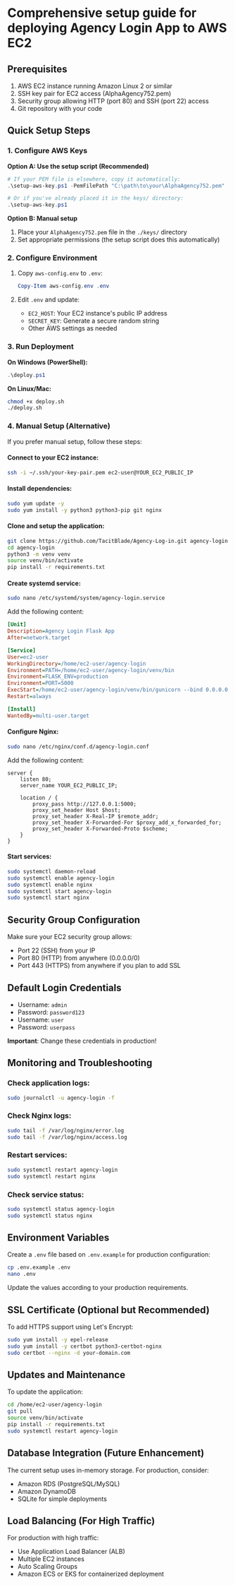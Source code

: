 # Comprehensive setup guide for deploying Agency Login App to AWS EC2

## Prerequisites

1. AWS EC2 instance running Amazon Linux 2 or similar
2. SSH key pair for EC2 access (AlphaAgency752.pem)
3. Security group allowing HTTP (port 80) and SSH (port 22) access
4. Git repository with your code

## Quick Setup Steps

### 1. Configure AWS Keys

**Option A: Use the setup script (Recommended)**
```powershell
# If your PEM file is elsewhere, copy it automatically:
.\setup-aws-key.ps1 -PemFilePath "C:\path\to\your\AlphaAgency752.pem"

# Or if you've already placed it in the keys/ directory:
.\setup-aws-key.ps1
```

**Option B: Manual setup**
1. Place your `AlphaAgency752.pem` file in the `./keys/` directory
2. Set appropriate permissions (the setup script does this automatically)

### 2. Configure Environment

1. Copy `aws-config.env` to `.env`:
   ```powershell
   Copy-Item aws-config.env .env
   ```

2. Edit `.env` and update:
   - `EC2_HOST`: Your EC2 instance's public IP address
   - `SECRET_KEY`: Generate a secure random string
   - Other AWS settings as needed

### 3. Run Deployment

**On Windows (PowerShell):**
```powershell
.\deploy.ps1
```

**On Linux/Mac:**
```bash
chmod +x deploy.sh
./deploy.sh
```

### 4. Manual Setup (Alternative)

If you prefer manual setup, follow these steps:

#### Connect to your EC2 instance:
```bash
ssh -i ~/.ssh/your-key-pair.pem ec2-user@YOUR_EC2_PUBLIC_IP
```

#### Install dependencies:
```bash
sudo yum update -y
sudo yum install -y python3 python3-pip git nginx
```

#### Clone and setup the application:
```bash
git clone https://github.com/TacitBlade/Agency-Log-in.git agency-login
cd agency-login
python3 -m venv venv
source venv/bin/activate
pip install -r requirements.txt
```

#### Create systemd service:
```bash
sudo nano /etc/systemd/system/agency-login.service
```

Add the following content:
```ini
[Unit]
Description=Agency Login Flask App
After=network.target

[Service]
User=ec2-user
WorkingDirectory=/home/ec2-user/agency-login
Environment=PATH=/home/ec2-user/agency-login/venv/bin
Environment=FLASK_ENV=production
Environment=PORT=5000
ExecStart=/home/ec2-user/agency-login/venv/bin/gunicorn --bind 0.0.0.0:5000 app:app
Restart=always

[Install]
WantedBy=multi-user.target
```

#### Configure Nginx:
```bash
sudo nano /etc/nginx/conf.d/agency-login.conf
```

Add the following content:
```nginx
server {
    listen 80;
    server_name YOUR_EC2_PUBLIC_IP;

    location / {
        proxy_pass http://127.0.0.1:5000;
        proxy_set_header Host $host;
        proxy_set_header X-Real-IP $remote_addr;
        proxy_set_header X-Forwarded-For $proxy_add_x_forwarded_for;
        proxy_set_header X-Forwarded-Proto $scheme;
    }
}
```

#### Start services:
```bash
sudo systemctl daemon-reload
sudo systemctl enable agency-login
sudo systemctl enable nginx
sudo systemctl start agency-login
sudo systemctl start nginx
```

## Security Group Configuration

Make sure your EC2 security group allows:
- Port 22 (SSH) from your IP
- Port 80 (HTTP) from anywhere (0.0.0.0/0)
- Port 443 (HTTPS) from anywhere if you plan to add SSL

## Default Login Credentials

- Username: `admin`
- Password: `password123`
- Username: `user`
- Password: `userpass`

**Important**: Change these credentials in production!

## Monitoring and Troubleshooting

### Check application logs:
```bash
sudo journalctl -u agency-login -f
```

### Check Nginx logs:
```bash
sudo tail -f /var/log/nginx/error.log
sudo tail -f /var/log/nginx/access.log
```

### Restart services:
```bash
sudo systemctl restart agency-login
sudo systemctl restart nginx
```

### Check service status:
```bash
sudo systemctl status agency-login
sudo systemctl status nginx
```

## Environment Variables

Create a `.env` file based on `.env.example` for production configuration:

```bash
cp .env.example .env
nano .env
```

Update the values according to your production requirements.

## SSL Certificate (Optional but Recommended)

To add HTTPS support using Let's Encrypt:

```bash
sudo yum install -y epel-release
sudo yum install -y certbot python3-certbot-nginx
sudo certbot --nginx -d your-domain.com
```

## Updates and Maintenance

To update the application:
```bash
cd /home/ec2-user/agency-login
git pull
source venv/bin/activate
pip install -r requirements.txt
sudo systemctl restart agency-login
```

## Database Integration (Future Enhancement)

The current setup uses in-memory storage. For production, consider:
- Amazon RDS (PostgreSQL/MySQL)
- Amazon DynamoDB
- SQLite for simple deployments

## Load Balancing (For High Traffic)

For production with high traffic:
- Use Application Load Balancer (ALB)
- Multiple EC2 instances
- Auto Scaling Groups
- Amazon ECS or EKS for containerized deployment
